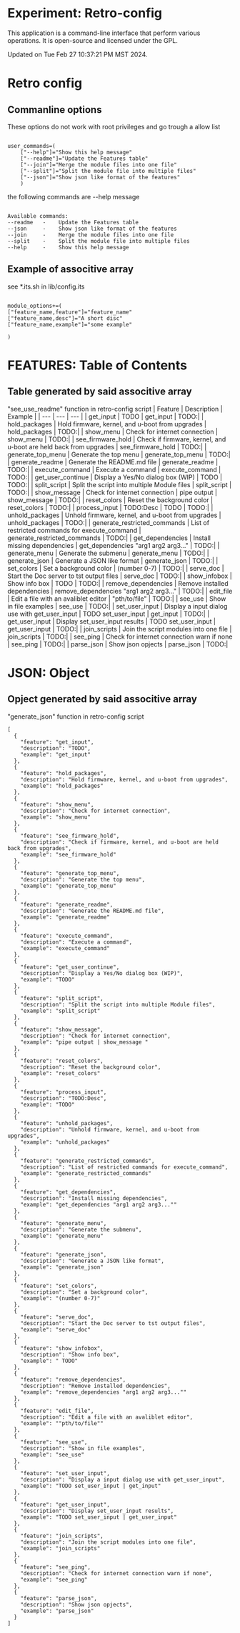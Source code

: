 # Experiment: Retro-config
This application is a command-line interface that perform various operations. It is open-source and licensed under the GPL.
 
Updated on Tue Feb 27 10:37:21 PM MST 2024.

# Retro config
## Commanline options 
These options do not work with root privileges and go trough a allow list
~~~

user_commands=(
    ["--help"]="Show this help message"
    ["--readme"]="Update the Features table"
    ["--join"]="Merge the module files into one file"
    ["--split"]="Split the module file into multiple files"
    ["--json"]="Show json like format of the features"
    )

~~~
the following commands are --help message
~~~

Available commands:
--readme   -	Update the Features table
--json     -	Show json like format of the features
--join     -	Merge the module files into one file
--split    -	Split the module file into multiple files
--help     -	Show this help message

~~~

## Example of associtive array 
see *.its.sh in lib/config.its
~~~

module_options+=( 
["feature_name,feature"]="feature_name"
["feature_name,desc"]="A short disc"
["feature_name,example"]="some example"

)

~~~

# FEATURES: Table of Contents
## Table generated by said associtive array
"see_use_readme" function in retro-config script
| Feature | Description | Example |
| --- | --- | --- |
| get_input | TODO | get_input | TODO:|
| hold_packages | Hold firmware, kernel, and u-boot from upgrades | hold_packages | TODO:|
| show_menu | Check for internet connection | show_menu | TODO:|
| see_firmware_hold | Check if firmware, kernel, and u-boot are held back from upgrades | see_firmware_hold | TODO:|
| generate_top_menu | Generate the top menu | generate_top_menu | TODO:|
| generate_readme | Generate the README.md file | generate_readme | TODO:|
| execute_command | Execute a command | execute_command | TODO:|
| get_user_continue | Display a Yes/No dialog box (WIP) | TODO | TODO:|
| split_script | Split the script into multiple Module files | split_script | TODO:|
| show_message | Check for internet connection | pipe output | show_message  | TODO:|
| reset_colors | Reset the background color | reset_colors | TODO:|
| process_input | TODO:Desc | TODO | TODO:|
| unhold_packages | Unhold firmware, kernel, and u-boot from upgrades | unhold_packages | TODO:|
| generate_restricted_commands | List of restricted commands for execute_command | generate_restricted_commands | TODO:|
| get_dependencies | Install missing dependencies | get_dependencies "arg1 arg2 arg3..." | TODO:|
| generate_menu | Generate the submenu | generate_menu | TODO:|
| generate_json | Generate a JSON like format | generate_json | TODO:|
| set_colors | Set a background color | (number 0-7) | TODO:|
| serve_doc | Start the Doc server to tst output files | serve_doc | TODO:|
| show_infobox | Show info box |  TODO | TODO:|
| remove_dependencies | Remove installed dependencies | remove_dependencies "arg1 arg2 arg3..." | TODO:|
| edit_file | Edit a file with an avaliblet editor | "pth/to/file" | TODO:|
| see_use | Show in file examples | see_use | TODO:|
| set_user_input | Display a input dialog use with get_user_input | TODO set_user_input | get_input | TODO:|
| get_user_input | Display set_user_input results | TODO set_user_input | get_user_input | TODO:|
| join_scripts | Join the script modules into one file | join_scripts | TODO:|
| see_ping | Check for internet connection warn if none | see_ping | TODO:|
| parse_json | Show json opjects | parse_json | TODO:|

# JSON: Object
## Opject generated by said associtive array
"generate_json" function in retro-config script
~~~ 
[
  {
    "feature": "get_input",
    "description": "TODO",
    "example": "get_input"
  },
  {
    "feature": "hold_packages",
    "description": "Hold firmware, kernel, and u-boot from upgrades",
    "example": "hold_packages"
  },
  {
    "feature": "show_menu",
    "description": "Check for internet connection",
    "example": "show_menu"
  },
  {
    "feature": "see_firmware_hold",
    "description": "Check if firmware, kernel, and u-boot are held back from upgrades",
    "example": "see_firmware_hold"
  },
  {
    "feature": "generate_top_menu",
    "description": "Generate the top menu",
    "example": "generate_top_menu"
  },
  {
    "feature": "generate_readme",
    "description": "Generate the README.md file",
    "example": "generate_readme"
  },
  {
    "feature": "execute_command",
    "description": "Execute a command",
    "example": "execute_command"
  },
  {
    "feature": "get_user_continue",
    "description": "Display a Yes/No dialog box (WIP)",
    "example": "TODO"
  },
  {
    "feature": "split_script",
    "description": "Split the script into multiple Module files",
    "example": "split_script"
  },
  {
    "feature": "show_message",
    "description": "Check for internet connection",
    "example": "pipe output | show_message "
  },
  {
    "feature": "reset_colors",
    "description": "Reset the background color",
    "example": "reset_colors"
  },
  {
    "feature": "process_input",
    "description": "TODO:Desc",
    "example": "TODO"
  },
  {
    "feature": "unhold_packages",
    "description": "Unhold firmware, kernel, and u-boot from upgrades",
    "example": "unhold_packages"
  },
  {
    "feature": "generate_restricted_commands",
    "description": "List of restricted commands for execute_command",
    "example": "generate_restricted_commands"
  },
  {
    "feature": "get_dependencies",
    "description": "Install missing dependencies",
    "example": "get_dependencies "arg1 arg2 arg3...""
  },
  {
    "feature": "generate_menu",
    "description": "Generate the submenu",
    "example": "generate_menu"
  },
  {
    "feature": "generate_json",
    "description": "Generate a JSON like format",
    "example": "generate_json"
  },
  {
    "feature": "set_colors",
    "description": "Set a background color",
    "example": "(number 0-7)"
  },
  {
    "feature": "serve_doc",
    "description": "Start the Doc server to tst output files",
    "example": "serve_doc"
  },
  {
    "feature": "show_infobox",
    "description": "Show info box",
    "example": " TODO"
  },
  {
    "feature": "remove_dependencies",
    "description": "Remove installed dependencies",
    "example": "remove_dependencies "arg1 arg2 arg3...""
  },
  {
    "feature": "edit_file",
    "description": "Edit a file with an avaliblet editor",
    "example": ""pth/to/file""
  },
  {
    "feature": "see_use",
    "description": "Show in file examples",
    "example": "see_use"
  },
  {
    "feature": "set_user_input",
    "description": "Display a input dialog use with get_user_input",
    "example": "TODO set_user_input | get_input"
  },
  {
    "feature": "get_user_input",
    "description": "Display set_user_input results",
    "example": "TODO set_user_input | get_user_input"
  },
  {
    "feature": "join_scripts",
    "description": "Join the script modules into one file",
    "example": "join_scripts"
  },
  {
    "feature": "see_ping",
    "description": "Check for internet connection warn if none",
    "example": "see_ping"
  },
  {
    "feature": "parse_json",
    "description": "Show json opjects",
    "example": "parse_json"
  }
]

~~~

